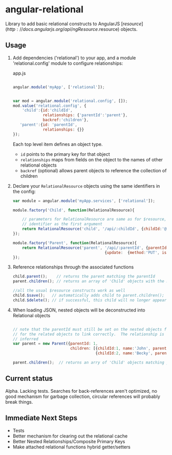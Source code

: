 angular-relational
==================

Library to add basic relational constructs to AngularJS [$resource](http://docs.angularjs.org/api/ngResource.$resource) objects.

## Usage
1.  Add dependencies ('relational') to your app, and a module 'relational.config' module to configure relationships:

    app.js

    ```javascript

    angular.module('myApp', ['relational']);


    var mod = angular.module('relational.config', []);
    mod.value('relational.config', {
        'child':{id:'childId',
                 relationships: {'parentId':'parent'},
                 backref:'children'},
       'parent':{id: 'parentId',
                 relationships: {}}
    });
    ```

    Each top level item defines an object type.
    * `id` points to the primary key for that object
    * `relationships` maps from fields on the object to the names of other relational objects
    * `backref` (optional) allows parent objects to reference the collection of children


2.  Declare your `RelationalResource` objects using the same identifiers in the config:
    ```javascript
    var module = angular.module('myApp.services', ['relational']);

    module.factory('Child', function(RelationalResource){

        // parameters for RelationalResource are same as for $resource, but with addition of the
        // identifier as the first argument
        return RelationalResource('child', '/api/:childId', {childId:'@childId'});
    });

    module.factory('Parent', function(RelationalResource){
        return RelationalResource('parent', '/api/:parentId', {parentId:'@parentId'},
                                            {update:  {method:'PUT', isArray:false}});
    });
    ```

3.  Reference relationships through the associated functions
    ```javascript
    child.parent();    // returns the parent matching the parentId
    parent.children(); // returns an array of 'Child' objects with the matching parentId

    //all the usual $resource constructs work as well
    child.$save();   // automatically adds child to parent.children();
    child.$delete(); // if successful, this child will no longer appear in parent.children()
    ```

4.  When loading JSON, nested objects will be deconstructed into Relational objects
    ```javascript

    // note that the parentId must still be set on the nested objects for the
    // for the related objects to link correctly.  The relationship is not
    // inferred
    var parent = new Parent({parentId: 1,
                             children: [{childId:1, name:'John', parentId: 1},
                                        {childId:2, name:'Becky', parentId: 1}]});

    parent.children();  // returns an arry of 'Child' objects matching parentId


## Current status
Alpha.  Lacking tests.  Searches for back-references aren't optimized, no good mechanism for garbage collection, circular references will probably break things.

## Immediate Next Steps
* Tests
* Better mechanism for clearing out the relational cache
* Better    Nested Relationships/Composite Primary Keys
* Make attached relational functions hybrid getter/setters


